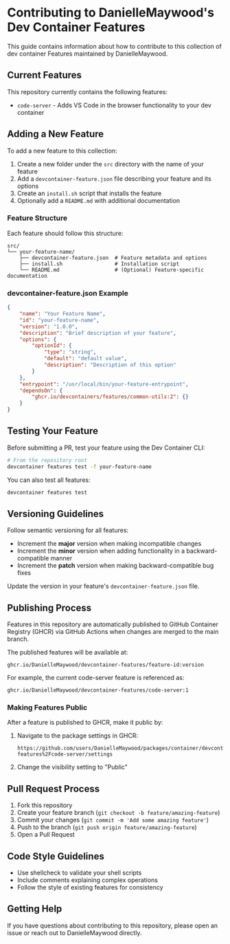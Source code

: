 # Contributing to DanielleMaywood's Dev Container Features

This guide contains information about how to contribute to this collection of dev container Features maintained by DanielleMaywood.

## Current Features

This repository currently contains the following features:

- `code-server` - Adds VS Code in the browser functionality to your dev container

## Adding a New Feature

To add a new feature to this collection:

1. Create a new folder under the `src` directory with the name of your feature
2. Add a `devcontainer-feature.json` file describing your feature and its options
3. Create an `install.sh` script that installs the feature
4. Optionally add a `README.md` with additional documentation

### Feature Structure

Each feature should follow this structure:

```
src/
└── your-feature-name/
    ├── devcontainer-feature.json  # Feature metadata and options
    ├── install.sh                 # Installation script
    └── README.md                  # (Optional) Feature-specific documentation
```

### devcontainer-feature.json Example

```json
{
    "name": "Your Feature Name",
    "id": "your-feature-name",
    "version": "1.0.0",
    "description": "Brief description of your feature",
    "options": {
        "optionId": {
            "type": "string",
            "default": "default value",
            "description": "Description of this option"
        }
    },
    "entrypoint": "/usr/local/bin/your-feature-entrypoint",
    "dependsOn": {
        "ghcr.io/devcontainers/features/common-utils:2": {}
    }
}
```

## Testing Your Feature

Before submitting a PR, test your feature using the Dev Container CLI:

```bash
# From the repository root
devcontainer features test -f your-feature-name
```

You can also test all features:

```bash
devcontainer features test
```

## Versioning Guidelines

Follow semantic versioning for all features:

- Increment the **major** version when making incompatible changes
- Increment the **minor** version when adding functionality in a backward-compatible manner
- Increment the **patch** version when making backward-compatible bug fixes

Update the version in your feature's `devcontainer-feature.json` file.

## Publishing Process

Features in this repository are automatically published to GitHub Container Registry (GHCR) via GitHub Actions when changes are merged to the main branch.

The published features will be available at:
```
ghcr.io/DanielleMaywood/devcontainer-features/feature-id:version
```

For example, the current code-server feature is referenced as:
```
ghcr.io/DanielleMaywood/devcontainer-features/code-server:1
```

### Making Features Public

After a feature is published to GHCR, make it public by:

1. Navigate to the package settings in GHCR:
   ```
   https://github.com/users/DanielleMaywood/packages/container/devcontainer-features%2Fcode-server/settings
   ```
2. Change the visibility setting to "Public"

## Pull Request Process

1. Fork this repository
2. Create your feature branch (`git checkout -b feature/amazing-feature`)
3. Commit your changes (`git commit -m 'Add some amazing feature'`)
4. Push to the branch (`git push origin feature/amazing-feature`)
5. Open a Pull Request

## Code Style Guidelines

- Use shellcheck to validate your shell scripts
- Include comments explaining complex operations
- Follow the style of existing features for consistency

## Getting Help

If you have questions about contributing to this repository, please open an issue or reach out to DanielleMaywood directly.
